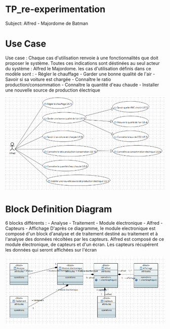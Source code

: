 # TP_re-experimentation
Subject: Alfred - Majordome de Batman

# Use Case
Use case : Chaque cas d'utilisation renvoie à une fonctionnalités que doit 
proposer le système. Toutes ces indications sont déstinées au seul acteur du système : Alfred le Majordome.
les cas d'utilisation définis dans ce modèle sont :
	- Régler le chauffage
	- Garder une bonne qualité de l'air
	- Savoir si sa voiture est chargée
	- Connaître le ratio production/consommation
	- Connaître la quantité d'eau chaude
	- Installer une nouvelle source de production électrique

![Alt text](Screen/UseCase.PNG?raw=true "Use case")

# Block Definition Diagram
6 blocks différents :
	- Analyse
	- Traitement
	- Module électronique 
	- Alfred
	- Capteurs
	- Affichage
D'après ce diagramme, le module electronique est composé d'un block d'analyse et de traitement destiné au traitement et à l'analyse des données
récoltées par les capteurs. Alfred est composé de ce module électronique, de capteurs et d'un écran. Les capteurs récupérent les données 
qui seront affichées sur l'écran

![Alt text](Screen/BDD.PNG?raw=true "Use case")

